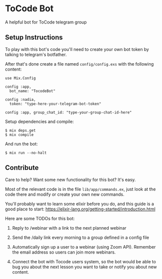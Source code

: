 # ToCode Bot

A helpful bot for ToCode telegram group

## Setup Instructions
To play with this bot's code you'll need to create your own bot token
by talking to telegram's botfather.

After that's done create a file named `config/config.exs` with the following content:

```
use Mix.Config

config :app,
  bot_name: "TocodeBot"

config :nadia,
  token: "type-here-your-telegram-bot-token"

config :app, group_chat_id: "type-your-group-chat-id-here"

```

Setup dependencies and compile:

```
$ mix deps.get
$ mix compile
```

And run the bot:

```
$ mix run --no-halt
```

## Contribute
Care to help? Want some new functionality for this bot? It's easy.

Most of the relevant code is in the file `lib/app/commands.ex`, just look at the code there and modify or create your own new commands.

You'll probably want to learn some elixir before you do, and this guide is a good place to start: https://elixir-lang.org/getting-started/introduction.html

Here are some TODOs for this bot:

1. Reply to /webinar with a link to the next planned webinar

2. Send the /daily link every morning to a group defined in a config file

3. Automatically sign up a user to a webinar (using Zoom API). Remember the email address so users can join more webinars.

4. Connect the bot with Tocode users system, so the bot would be able to bug you about the next lesson you want to take or notify you about new content.
